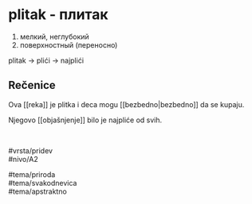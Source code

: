 # plitak - плитак

1. мелкий, неглубокий  
2. поверхностный (переносно)  

plitak → plići → najplići  

## Rečenice

Ova [[reka]] je plitka i deca mogu [[bezbedno|bezbedno]] da se kupaju.  

Njegovo [[objašnjenje]] bilo je najpliće od svih.  

<br>

#vrsta/pridev  
#nivo/A2  

#tema/priroda  
#tema/svakodnevica  
#tema/apstraktno  
